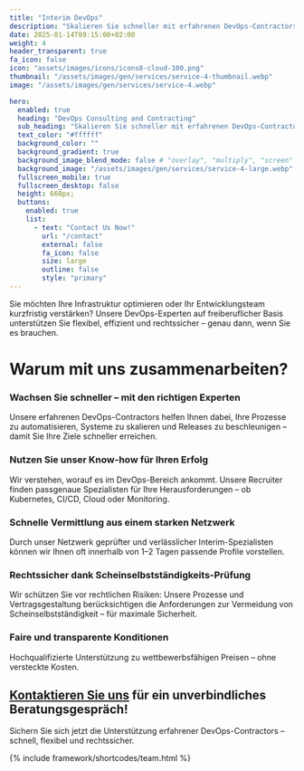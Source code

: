 ```yaml
---
title: "Interim DevOps"
description: "Skalieren Sie schneller mit erfahrenen DevOps-Contractors"
date: 2025-01-14T09:15:00+02:00
weight: 4
header_transparent: true
fa_icon: false
icon: "assets/images/icons/icons8-cloud-100.png"
thumbnail: "/assets/images/gen/services/service-4-thumbnail.webp"
image: "/assets/images/gen/services/service-4.webp"

hero:
  enabled: true
  heading: "DevOps Consulting and Contracting"
  sub_heading: "Skalieren Sie schneller mit erfahrenen DevOps-Contractors"
  text_color: "#ffffff"
  background_color: ""
  background_gradient: true
  background_image_blend_mode: false # "overlay", "multiply", "screen"
  background_image: "/assets/images/gen/services/service-4-large.webp"
  fullscreen_mobile: true
  fullscreen_desktop: false
  height: 660px;
  buttons:
    enabled: true
    list:
      - text: "Contact Us Now!"
        url: "/contact"
        external: false
        fa_icon: false
        size: large
        outline: false
        style: "primary"
---
```


Sie möchten Ihre Infrastruktur optimieren oder Ihr Entwicklungsteam kurzfristig verstärken? Unsere DevOps-Experten auf freiberuflicher Basis unterstützen Sie flexibel, effizient und rechtssicher – genau dann, wenn Sie es brauchen.

# Warum mit uns zusammenarbeiten?
### Wachsen Sie schneller – mit den richtigen Experten
Unsere erfahrenen DevOps-Contractors helfen Ihnen dabei, Ihre Prozesse zu automatisieren, Systeme zu skalieren und Releases zu beschleunigen – damit Sie Ihre Ziele schneller erreichen.

### Nutzen Sie unser Know-how für Ihren Erfolg
Wir verstehen, worauf es im DevOps-Bereich ankommt. Unsere Recruiter finden passgenaue Spezialisten für Ihre Herausforderungen – ob Kubernetes, CI/CD, Cloud oder Monitoring.

### Schnelle Vermittlung aus einem starken Netzwerk
Durch unser Netzwerk geprüfter und verlässlicher Interim-Spezialisten können wir Ihnen oft innerhalb von 1–2 Tagen passende Profile vorstellen.

### Rechtssicher dank Scheinselbstständigkeits-Prüfung
Wir schützen Sie vor rechtlichen Risiken: Unsere Prozesse und Vertragsgestaltung berücksichtigen die Anforderungen zur Vermeidung von Scheinselbstständigkeit – für maximale Sicherheit.

### Faire und transparente Konditionen
Hochqualifizierte Unterstützung zu wettbewerbsfähigen Preisen – ohne versteckte Kosten.

## <a href="/contact">Kontaktieren Sie uns</a> für ein unverbindliches Beratungsgespräch!
Sichern Sie sich jetzt die Unterstützung erfahrener DevOps-Contractors – schnell, flexibel und rechtssicher.

{% include framework/shortcodes/team.html %}

